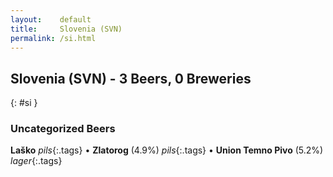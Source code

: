 ```yaml
---
layout:    default
title:     Slovenia (SVN)
permalink: /si.html
---
```


## Slovenia (SVN) - 3 Beers, 0 Breweries
{: #si }




### Uncategorized Beers

**Laško**  _pils_{:.tags}  • 
**Zlatorog** (4.9%) _pils_{:.tags}  • 
**Union Temno Pivo** (5.2%) _lager_{:.tags} 



 

